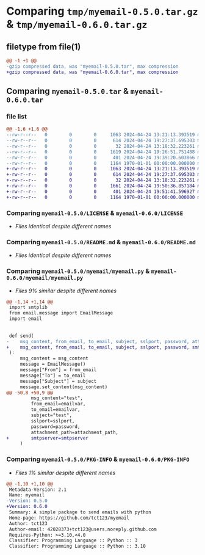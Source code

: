 # Comparing `tmp/myemail-0.5.0.tar.gz` & `tmp/myemail-0.6.0.tar.gz`

## filetype from file(1)

```diff
@@ -1 +1 @@
-gzip compressed data, was "myemail-0.5.0.tar", max compression
+gzip compressed data, was "myemail-0.6.0.tar", max compression
```

## Comparing `myemail-0.5.0.tar` & `myemail-0.6.0.tar`

### file list

```diff
@@ -1,6 +1,6 @@
--rw-r--r--   0        0        0     1063 2024-04-24 13:21:13.393519 myemail-0.5.0/LICENSE
--rw-r--r--   0        0        0      614 2024-04-24 19:27:37.695303 myemail-0.5.0/README.md
--rw-r--r--   0        0        0       32 2024-04-24 13:18:32.223261 myemail-0.5.0/myemail/__init__.py
--rw-r--r--   0        0        0     1619 2024-04-24 19:26:51.751488 myemail-0.5.0/myemail/myemail.py
--rw-r--r--   0        0        0      401 2024-04-24 19:39:20.603866 myemail-0.5.0/pyproject.toml
--rw-r--r--   0        0        0     1164 1970-01-01 00:00:00.000000 myemail-0.5.0/PKG-INFO
+-rw-r--r--   0        0        0     1063 2024-04-24 13:21:13.393519 myemail-0.6.0/LICENSE
+-rw-r--r--   0        0        0      614 2024-04-24 19:27:37.695303 myemail-0.6.0/README.md
+-rw-r--r--   0        0        0       32 2024-04-24 13:18:32.223261 myemail-0.6.0/myemail/__init__.py
+-rw-r--r--   0        0        0     1661 2024-04-24 19:50:36.857184 myemail-0.6.0/myemail/myemail.py
+-rw-r--r--   0        0        0      401 2024-04-24 19:51:41.596927 myemail-0.6.0/pyproject.toml
+-rw-r--r--   0        0        0     1164 1970-01-01 00:00:00.000000 myemail-0.6.0/PKG-INFO
```

### Comparing `myemail-0.5.0/LICENSE` & `myemail-0.6.0/LICENSE`

 * *Files identical despite different names*

### Comparing `myemail-0.5.0/README.md` & `myemail-0.6.0/README.md`

 * *Files identical despite different names*

### Comparing `myemail-0.5.0/myemail/myemail.py` & `myemail-0.6.0/myemail/myemail.py`

 * *Files 9% similar despite different names*

```diff
@@ -1,14 +1,14 @@
 import smtplib
 from email.message import EmailMessage
 import email
 
 
 def send(
-    msg_content, from_email, to_email, subject, sslport, password, attachment_path=""
+    msg_content, from_email, to_email, subject, sslport, password, smtpserver, attachment_path=""
 ):
     msg_content = msg_content
     message = EmailMessage()
     message["From"] = from_email
     message["To"] = to_email
     message["Subject"] = subject
     message.set_content(msg_content)
@@ -50,8 +50,9 @@
         msg_content="test",
         from_email=emailvar,
         to_email=emailvar,
         subject="test",
         sslport=sslport,
         password=password,
         attachment_path=attachment_path,
+        smtpserver=smtpserver
     )
```

### Comparing `myemail-0.5.0/PKG-INFO` & `myemail-0.6.0/PKG-INFO`

 * *Files 1% similar despite different names*

```diff
@@ -1,10 +1,10 @@
 Metadata-Version: 2.1
 Name: myemail
-Version: 0.5.0
+Version: 0.6.0
 Summary: A simple package to send emails with python
 Home-page: https://github.com/tct123/myemail
 Author: tct123
 Author-email: 42028373+tct123@users.noreply.github.com
 Requires-Python: >=3.10,<4.0
 Classifier: Programming Language :: Python :: 3
 Classifier: Programming Language :: Python :: 3.10
```


